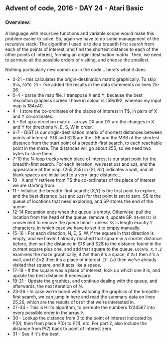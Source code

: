 ## Advent of code, 2016 - DAY 24 - Atari Basic

### Overview:

A language with recursive functions and variable scope would make this problem easier to solve. So, again we have to do
some management of the recursive stack. The algorithm I used is to do a breadth first search from each of the points of
interest, and find the shortest distance to each of the other points of interest, forming an origin-destination matrix.
Then, we need to permute all the possible orders of visiting, and choose the smallest.

Nothing particularly new comes up in the code... here's what it does.

* 0-21 - this calculates the origin-destination matrix graphically. To skip this, `GOTO 23` - I've added the results in
the data statements on lines 25-26.
* 0-4 - parse the map file. I transpose X and Y, because the best resolution graphics screen I have in colour is
159x192, whereas my input map is 184x40.
* 4 - I store the co-ordinates of the places of interest in T$, in pairs of X and Y co-ordinates.
* 5 - Set up a direction matrix - arrays DX and DY are the changes in X and Y for directions N, E, S, W in order.
* 6-7 - DIST is our origin-destination matrix of shortest distances between points of interest. S1$ and S2$ are the LSB 
and the MSB of the shortest distance from the start point of a breadth-first search, to each reachable point in the maze.
The distances will go about 255, so we need two bytes to store them.
* 7-10 the N-loop tracks which place of interest is our start point for the breadth-first search. For each iteration,
we reset `S1$` and `S2$`, and the appearance of the map. (255,255) in (S1$,S2$) indicates a wall, and all blank spaces are
initialised to a very large distance...
* 10 - X and Y retrieve from T$ the co-ordinates of the place of interest we are starting from.
* 11 - Initialise the breadth-first search; (X,Y) is the first point to explore, and the best distance (`S1$` and `S2$`) for
that point is set to zero. S$ is the queue of locations that need exploring, and SP stores the end of the queue.
* 12-14 Recursion ends when the queue is empty. Otherwise: pull the location from the head of the queue, remove it, update SP.
`S$=S$(3)` is convenient to remove the queue head - unless `S$` is length exactly 2 characters, in which case we have to set it
to empty manually.
* 15-16 - For each direction, N, E, S, W, if the square in that direction is empty, and we haven't already reached that square
in a shorter distance before, then set the distance in S1$ and S2$ to the distance found in the current square plus one, and 
add that square to the queue. `LOCATE X,Y,Z` examines the maze graphically; if `Z=0` then it's a space, if `Z=1` then it's a wall, and
if Z=2 then it's a place of interest. `IF Z=3` then we've already visited that square, and it acts like a space.
* 17-18 - If the square was a place of interest, look up which one it is, and update the best distance if necessary.
* 19-21 - Update the graphics, and continue dealing with the queue, and afterwards, the next iteration of N.
* 23-26 - In case we're bored with watching the graphics of the breadth-first search, we can jump in here and read the summary
data on lines 25,26, which are the results of `DIST` that we're interested in.
* 27-34 - This is Hill's algorithm, to permute the numbers 1234567 into every possible order in the array `P`.
* 30 - Lookup the distance from 0 to the point of interest indicated by P(0), then from place P(0) to P(1), etc. For part 2, also
include the distance from P(7) back to point of interest zero.
* 31 - See if it's the best.

